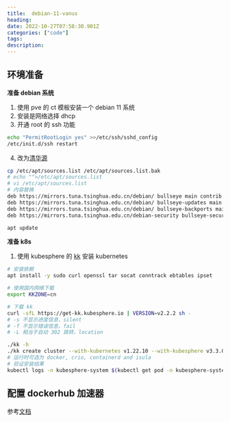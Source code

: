 ```yaml
---
title:  debian-11-vanus
heading:
date: 2022-10-27T07:58:30.901Z
categories: ["code"]
tags: 
description: 
---
```





## 环境准备
**准备 debian 系统**
1. 使用 pve 的 ct 模板安装一个 debian 11 系统
2. 安装是网络选择 dhcp
3. 开通 root 的 ssh 功能
```bash
echo "PermitRootLogin yes" >>/etc/ssh/sshd_config
/etc/init.d/ssh restart
```
4. 改为[清华源](https://mirrors.tuna.tsinghua.edu.cn/help/debian/)
```bash
cp /etc/apt/sources.list /etc/apt/sources.list.bak
# echo "">/etc/apt/sources.list
# vi /etc/apt/sources.list
# 内容替换
deb https://mirrors.tuna.tsinghua.edu.cn/debian/ bullseye main contrib non-free
deb https://mirrors.tuna.tsinghua.edu.cn/debian/ bullseye-updates main contrib non-free
deb https://mirrors.tuna.tsinghua.edu.cn/debian/ bullseye-backports main contrib non-free
deb https://mirrors.tuna.tsinghua.edu.cn/debian-security bullseye-security main contrib non-free

apt update
```


**准备 k8s**
1. 使用 kubesphere 的 [kk](https://github.com/kubesphere/kubekey/blob/master/README_zh-CN.md) 安装 kubernetes
 ```bash
# 安装依赖
apt install -y sudo curl openssl tar socat conntrack ebtables ipset

# 使用国内网络下载
export KKZONE=cn

# 下载 kk
curl -sfL https://get-kk.kubesphere.io | VERSION=v2.2.2 sh -
# -s 不显示进度信息，silent
# -f 不显示错误信息，fail
# -L 相当于自动 302 跳转，location 

./kk -h
./kk create cluster --with-kubernetes v1.22.10 --with-kubesphere v3.3.0 --container-manager docker -y
# 运行时可选为 docker, crio, containerd and isula
# 验证安装结果
kubectl logs -n kubesphere-system $(kubectl get pod -n kubesphere-system -l 'app in (ks-install, ks-installer)' -o jsonpath='{.items[0].metadata.name}') -f

 ```


## 配置 dockerhub 加速器
参考[文档](https://kubesphere.io/zh/docs/v3.3/faq/installation/configure-booster/)


